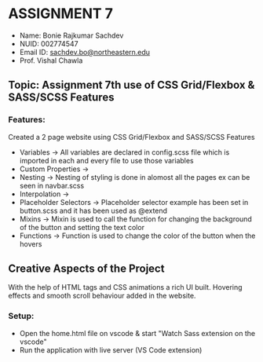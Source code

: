# ASSIGNMENT 7

- Name: Bonie Rajkumar Sachdev
- NUID: 002774547
- Email ID: sachdev.bo@northeastern.edu
- Prof. Vishal Chawla

## Topic: Assignment 7th use of CSS Grid/Flexbox & SASS/SCSS Features

### Features:

Created a 2 page website using CSS Grid/Flexbox and SASS/SCSS Features

- Variables -> All variables are declared in config.scss file which is imported in each and every file to use those variables
- Custom Properties ->
- Nesting -> Nesting of styling is done in alomost all the pages ex can be seen in navbar.scss
- Interpolation ->
- Placeholder Selectors -> Placeholder selector example has been set in button.scss and it has been used as @extend
- Mixins -> Mixin is used to call the function for changing the background of the button and setting the text color
- Functions -> Function is used to change the color of the button when the hovers

## Creative Aspects of the Project

With the help of HTML tags and CSS animations a rich UI built. Hovering effects and smooth scroll behaviour added in the website.

### Setup:

- Open the home.html file on vscode & start "Watch Sass extension on the vscode"
- Run the application with live server (VS Code extension)
